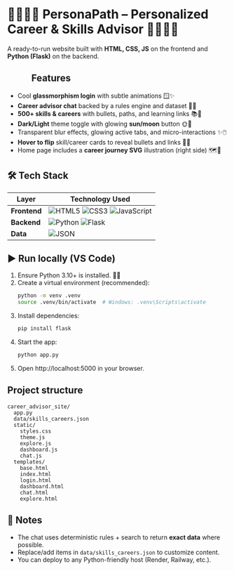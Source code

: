 # 🧑🏼‍💻🔮 PersonaPath – Personalized Career & Skills Advisor 🔮🧑🏼‍💻

A ready-to-run website built with **HTML, CSS, JS** on the frontend and **Python (Flask)** on the backend.

## <img scr="https://i.ibb.co/KxbbVzdb/features-unscreen.gif" width="50"> Features
- Cool **glassmorphism login** with subtle animations 🪟✨  
- **Career advisor chat** backed by a rules engine and dataset 💬🤖  
- **500+ skills & careers** with bullets, paths, and learning links 📚🔗  
- **Dark/Light** theme toggle with glowing **sun/moon** button 🌞🌙  
- Transparent blur effects, glowing active tabs, and micro-interactions ✨🖱️  
- **Hover to flip** skill/career cards to reveal bullets and links 🔄📇  
- Home page includes a **career journey SVG** illustration (right side) 🗺️🚀  

## 🛠 Tech Stack

| Layer       | Technology Used |
|-------------|-----------------|
| **Frontend** | ![HTML5](https://img.shields.io/badge/HTML5-E34F26?style=for-the-badge&logo=html5&logoColor=white) ![CSS3](https://img.shields.io/badge/CSS3-1572B6?style=for-the-badge&logo=css3&logoColor=white) ![JavaScript](https://img.shields.io/badge/JavaScript-F7DF1E?style=for-the-badge&logo=javascript&logoColor=black) |
| **Backend**  | ![Python](https://img.shields.io/badge/Python-3776AB?style=for-the-badge&logo=python&logoColor=white) ![Flask](https://img.shields.io/badge/Flask-000000?style=for-the-badge&logo=flask&logoColor=white) |
| **Data**     | ![JSON](https://img.shields.io/badge/JSON-000000?style=for-the-badge&logo=json&logoColor=white) |


## ▶️ Run locally (VS Code)
1. Ensure Python 3.10+ is installed. 🐍✅  
2. Create a virtual environment (recommended):  
   ```bash
   python -m venv .venv
   source .venv/bin/activate  # Windows: .venv\Scripts\activate

   ```
3. Install dependencies:
   ```bash
   pip install flask
   ```
4. Start the app:
   ```bash
   python app.py
   ```
5. Open http://localhost:5000 in your browser.

## Project structure
```
career_advisor_site/
  app.py
  data/skills_careers.json
  static/
    styles.css
    theme.js
    explore.js
    dashboard.js
    chat.js
  templates/
    base.html
    index.html
    login.html
    dashboard.html
    chat.html
    explore.html
```

## 📝 Notes
- The chat uses deterministic rules + search to return **exact data** where possible.
- Replace/add items in `data/skills_careers.json` to customize content.
- You can deploy to any Python-friendly host (Render, Railway, etc.).
